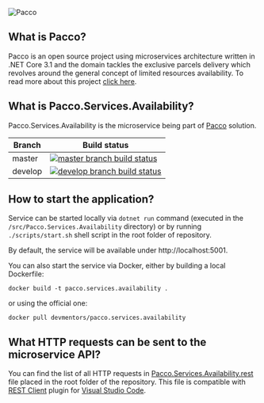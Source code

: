 ![Pacco](https://raw.githubusercontent.com/devmentors/Pacco/master/assets/pacco_logo.png)

**What is Pacco?**
----------------

Pacco is an open source project using microservices architecture written in .NET Core 3.1 and the domain tackles the exclusive parcels delivery which revolves around the general concept of limited resources availability. To read more about this project [click here](https://github.com/devmentors/Pacco).

**What is Pacco.Services.Availability?**
----------------

Pacco.Services.Availability is the microservice being part of [Pacco](https://github.com/devmentors/Pacco) solution.

|Branch             |Build status                                                  
|-------------------|-----------------------------------------------------
|master             |[![master branch build status](https://api.travis-ci.org/devmentors/Pacco.Services.Availability.svg?branch=master)](https://travis-ci.org/devmentors/Pacco.Services.Availability)
|develop            |[![develop branch build status](https://api.travis-ci.org/devmentors/Pacco.Services.Availability.svg?branch=develop)](https://travis-ci.org/devmentors/Pacco.Services.Availability/branches)

**How to start the application?**
----------------

Service can be started locally via `dotnet run` command (executed in the `/src/Pacco.Services.Availability` directory) or by running `./scripts/start.sh` shell script in the root folder of repository.

By default, the service will be available under http://localhost:5001.

You can also start the service via Docker, either by building a local Dockerfile: 

`docker build -t pacco.services.availability .` 

or using the official one: 

`docker pull devmentors/pacco.services.availability`

**What HTTP requests can be sent to the microservice API?**
----------------

You can find the list of all HTTP requests in [Pacco.Services.Availability.rest](https://github.com/devmentors/Pacco.Services.Availability/blob/master/Pacco.Services.Availability.rest) file placed in the root folder of the repository.
This file is compatible with [REST Client](https://marketplace.visualstudio.com/items?itemName=humao.rest-client) plugin for [Visual Studio Code](https://code.visualstudio.com). 